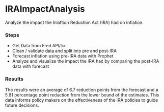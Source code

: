 # IRAImpactAnalysis
Analyze the impact the Inlaftion Reduction Act (IRA)  had on inflation

### Steps
<ul>
  <li>Get Data from Fred API/li>
  <li>Clean / validate data and split into pre and post-IRA </li>
  <li>Forecast inflation using pre-IRA data with Prophet</li>
  <li>Analyze and visualize the impact the IRA had by comparing the post-IRA data with forecast</li>
</ul>

### Results 
The results were an average of 6.7 reduction points from the forecast and a 5.81 percentage point reduction from the lower bound of the estimates. 
This data informs policy makers on the effectiveness of the IRA policies to guide future decisions. 
